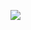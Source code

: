 <a href="https://hits.seeyoufarm.com"><img src="https://hits.seeyoufarm.com/api/count/incr/badge.svg?url=https%3A%2F%2Fwww.notion.so%2FBlog-6cc3d91211e84c358dcb04adc65be593&count_bg=%2379C83D&title_bg=%23555555&icon=notion.svg&icon_color=%23E7E7E7&title=hits&edge_flat=false"/></a>
